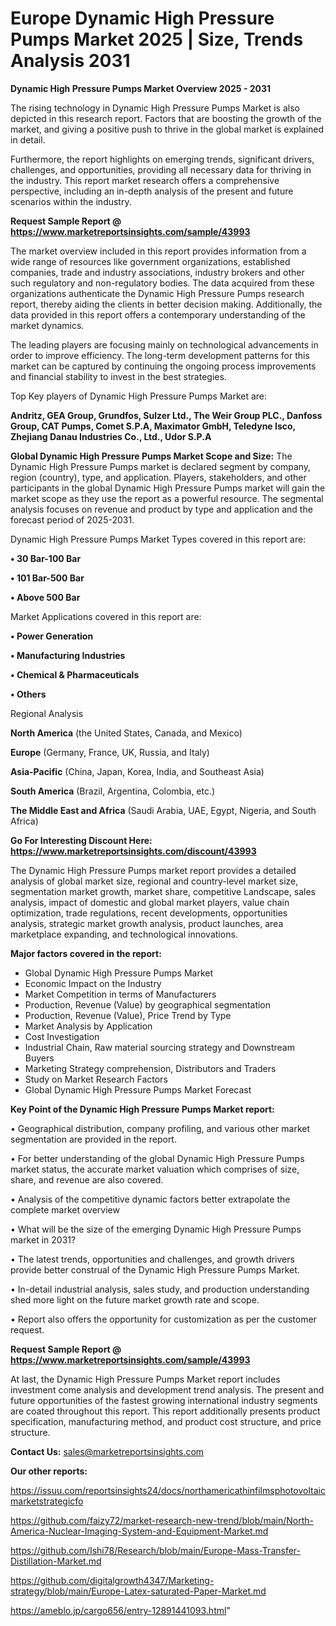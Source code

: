 # Europe Dynamic High Pressure Pumps Market 2025 | Size, Trends Analysis 2031

<Strong> Dynamic High Pressure Pumps Market Overview 2025 - 2031</strong>

The rising technology in Dynamic High Pressure Pumps Market is also depicted in this research report. Factors that are boosting the growth of the market, and giving a positive push to thrive in the global market is explained in detail.

Furthermore, the report highlights on emerging trends, significant drivers, challenges, and opportunities, providing all necessary data for thriving in the industry. This report market research offers a comprehensive perspective, including an in-depth analysis of the present and future scenarios within the industry.

<strong>Request Sample Report @ <a href=https://www.marketreportsinsights.com/sample/43993>https://www.marketreportsinsights.com/sample/43993</a></strong>

The market overview included in this report provides information from a wide range of resources like government organizations, established companies, trade and industry associations, industry brokers and other such regulatory and non-regulatory bodies. The data acquired from these organizations authenticate the Dynamic High Pressure Pumps research report, thereby aiding the clients in better decision making. Additionally, the data provided in this report offers a contemporary understanding of the market dynamics.

The leading players are focusing mainly on technological advancements in order to improve efficiency. The long-term development patterns for this market can be captured by continuing the ongoing process improvements and financial stability to invest in the best strategies.

Top Key players of Dynamic High Pressure Pumps Market are:

<strong>Andritz, GEA Group, Grundfos, Sulzer Ltd., The Weir Group PLC., Danfoss Group, CAT Pumps, Comet S.P.A, Maximator GmbH, Teledyne Isco, Zhejiang Danau Industries Co., Ltd., Udor S.P.A</strong>

<strong><b>Global Dynamic High Pressure Pumps Market Scope and Size:</b></strong>
The Dynamic High Pressure Pumps market is declared segment by company, region (country), type, and application. Players, stakeholders, and other participants in the global Dynamic High Pressure Pumps market will gain the market scope as they use the report as a powerful resource. The segmental analysis focuses on revenue and product by type and application and the forecast period of 2025-2031.

Dynamic High Pressure Pumps Market Types covered in this report are:

<strong>•  30 Bar-100 Bar

•  101 Bar-500 Bar

•  Above 500 Bar</strong>

Market Applications covered in this report are:

<strong>•  Power Generation

•  Manufacturing Industries

•  Chemical & Pharmaceuticals

•  Others</strong> 

Regional Analysis

<strong>North America</strong> (the United States, Canada, and Mexico)

<strong>Europe</strong> (Germany, France, UK, Russia, and Italy)

<strong>Asia-Pacific</strong> (China, Japan, Korea, India, and Southeast Asia)

<strong>South America</strong> (Brazil, Argentina, Colombia, etc.)

<strong>The Middle East and Africa</strong> (Saudi Arabia, UAE, Egypt, Nigeria, and South Africa)

<strong>Go For Interesting Discount Here: <a href=https://www.marketreportsinsights.com/discount/43993>https://www.marketreportsinsights.com/discount/43993</a></strong>

The Dynamic High Pressure Pumps market report provides a detailed analysis of global market size, regional and country-level market size, segmentation market growth, market share, competitive Landscape, sales analysis, impact of domestic and global market players, value chain optimization, trade regulations, recent developments, opportunities analysis, strategic market growth analysis, product launches, area marketplace expanding, and technological innovations.

<strong><b>Major factors covered in the report:</b></strong>
<ul>
  <li>Global Dynamic High Pressure Pumps Market </li>
  <li>Economic Impact on the Industry</li>
  <li>Market Competition in terms of Manufacturers</li>
  <li>Production, Revenue (Value) by geographical segmentation</li>
  <li>Production, Revenue (Value), Price Trend by Type</li>
  <li>Market Analysis by Application</li>
  <li>Cost Investigation</li>
  <li>Industrial Chain, Raw material sourcing strategy and Downstream Buyers</li>
  <li>Marketing Strategy comprehension, Distributors and Traders</li>
  <li>Study on Market Research Factors</li>
  <li>Global Dynamic High Pressure Pumps Market Forecast</li>
</ul>

<strong><b>Key Point of the Dynamic High Pressure Pumps Market report:</b></strong>

• Geographical distribution, company profiling, and various other market segmentation are provided in the report.

• For better understanding of the global Dynamic High Pressure Pumps market status, the accurate market valuation which comprises of size, share, and revenue are also covered.

• Analysis of the competitive dynamic factors better extrapolate the complete market overview

• What will be the size of the emerging Dynamic High Pressure Pumps market in 2031?

• The latest trends, opportunities and challenges, and growth drivers provide better construal of the Dynamic High Pressure Pumps Market.

• In-detail industrial analysis, sales study, and production understanding shed more light on the future market growth rate and scope.

• Report also offers the opportunity for customization as per the customer request.

<strong>Request Sample Report @ <a href=https://www.marketreportsinsights.com/sample/43993>https://www.marketreportsinsights.com/sample/43993</a></strong>

At last, the Dynamic High Pressure Pumps Market report includes investment come analysis and development trend analysis. The present and future opportunities of the fastest growing international industry segments are coated throughout this report. This report additionally presents product specification, manufacturing method, and product cost structure, and price structure.

<strong>Contact Us:</strong>
sales@marketreportsinsights.com

<strong>Our other reports:</strong>

<a href=https://issuu.com/reportsinsights24/docs/northamericathinfilmsphotovoltaicmarketstrategicfo>https://issuu.com/reportsinsights24/docs/northamericathinfilmsphotovoltaicmarketstrategicfo</a>

<a href=https://github.com/faizy72/market-research-new-trend/blob/main/North-America-Nuclear-Imaging-System-and-Equipment-Market.md>https://github.com/faizy72/market-research-new-trend/blob/main/North-America-Nuclear-Imaging-System-and-Equipment-Market.md</a>

<a href=https://github.com/Ishi78/Research/blob/main/Europe-Mass-Transfer-Distillation-Market.md>https://github.com/Ishi78/Research/blob/main/Europe-Mass-Transfer-Distillation-Market.md</a>

<a href=https://github.com/digitalgrowth4347/Marketing-strategy/blob/main/Europe-Latex-saturated-Paper-Market.md>https://github.com/digitalgrowth4347/Marketing-strategy/blob/main/Europe-Latex-saturated-Paper-Market.md</a>

<a href=https://ameblo.jp/cargo656/entry-12891441093.html>https://ameblo.jp/cargo656/entry-12891441093.html</a>"
